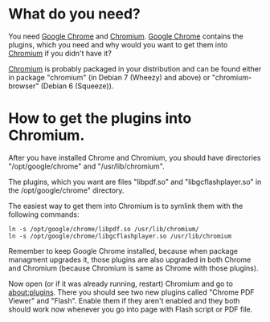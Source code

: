 <!DOCTYPE html>
<html>
<head>
<meta name="description" content="Guide for getting Flash and PDF plugins from Google Chrome to Chromium" />
<meta name="keywords" content="Google,Chrome,Chromium,Flash,Player,PDF,Linux,Debian,Ubuntu" />
<meta name="author" content="Mika Suomalainen" />
<meta charset="UTF-8" />
<link rel="canonical" href="http://mkaysi.github.com/articles/guides/ChromiumFlashPDF.html">
<title>Getting Google Chrome integrated flash and PDF player to Chromium</title>
</head>

# What do you need?

You need [Google Chrome] and [Chromium]. [Google Chrome] contains the plugins, which
you need and why would you want to get them into [Chromium] if you didn't have it?

[Chromium] is probably packaged in your distribution and can be found either in package "chromium" (in Debian 7 (Wheezy) and above) or "chromium-browser" (Debian 6 (Squeeze)).

# How to get the plugins into Chromium.

After you have installed Chrome and Chromium, you should have directories "/opt/google/chrome"
and "/usr/lib/chromium".

The plugins, which you want are files "libpdf.so" and "libgcflashplayer.so" in the /opt/google/chrome" directory.

The easiest way to get them into Chromium is to symlink them with the following commands:

```
ln -s /opt/google/chrome/libpdf.so /usr/lib/chromium/
ln -s /opt/google/chrome/libgcflashplayer.so /usr/lib/chromium
```

Remember to keep Google Chrome installed, because when package managment upgrades it, those plugins are also upgraded in both Chrome and Chromium (because Chromium is same as Chrome with those plugins).

Now open (or if it was already running, restart) Chromium and go to [about:plugins](about:plugins). There you should see two new plugins called "Chrome PDF Viewer" and "Flash".
Enable them if they aren't enabled and they both should work now whenever you go into page with Flash script or PDF file.

[Google Chrome]:https://www.google.com/intl/en/chrome/browser/
[Chromium]:http://www.chromium.org/Home
